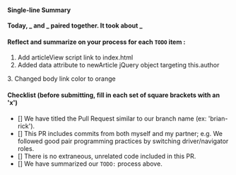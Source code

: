 #### Single-line Summary
**Today, _ and _ paired together. It took about _**

#### Reflect and summarize on your process for each `TODO` item :  
  1.   <!-- TODO: Link our new script file in. --> Add articleView script link to index.html
  2.  <!-- TODO: Use jQuery to also add the author name as a data-attribute of the newly cloned article. Doing so will allow us to use selectors to target articles, based on who wrote them.-->  Added data attribute to newArticle jQuery object targeting this.author
  3.<!-- TODO: Add some coordinated colors to make the blog more distinguished:
           Use an accent color for all links, and remove their underline. --> Changed body link color to orange

#### Checklist (before submitting, fill in each set of square brackets with an 'x')
- [] We have titled the Pull Request similar to our branch name (ex: 'brian-rick').
- [] This PR includes commits from both myself and my partner; e.g. We followed good pair programming practices by switching driver/navigator roles.
- [] There is no extraneous, unrelated code included in this PR.
- [] We have summarized our `TODO:` process above.
